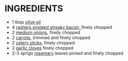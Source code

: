 # INGREDIENTS

- 1 tbsp [olive oil](https://www.bbcgoodfood.com/glossary/olive-oil-glossary)
- 4 [rashers smoked streaky bacon, ](https://www.bbcgoodfood.com/glossary/bacon-glossary)finely chopped
- 2 [medium onions,](https://www.bbcgoodfood.com/glossary/onion-glossary) finely chopped
- 2 [carrots,](https://www.bbcgoodfood.com/glossary/carrots-glossary) trimmed and finely chopped
- 2 [celery sticks,](https://www.bbcgoodfood.com/glossary/celery-glossary) finely chopped
- 2 [garlic cloves](https://www.bbcgoodfood.com/glossary/garlic-glossary) finely chopped
- 2-3 sprigs [rosemary](https://www.bbcgoodfood.com/glossary/rosemary-glossary) leaves picked and finely chopped
